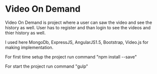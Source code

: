 Video On Demand
=======================

Video On Demand is project where a user can saw the video and see the history as well. User has to register and than login to see the videos and thier history as well.

I used here MongoDb, ExpressJS, AngularJS1.5, Bootstrap, Video.js for making implementation.

For first time setup the project run command "npm install --save"

For start the project run command "gulp"